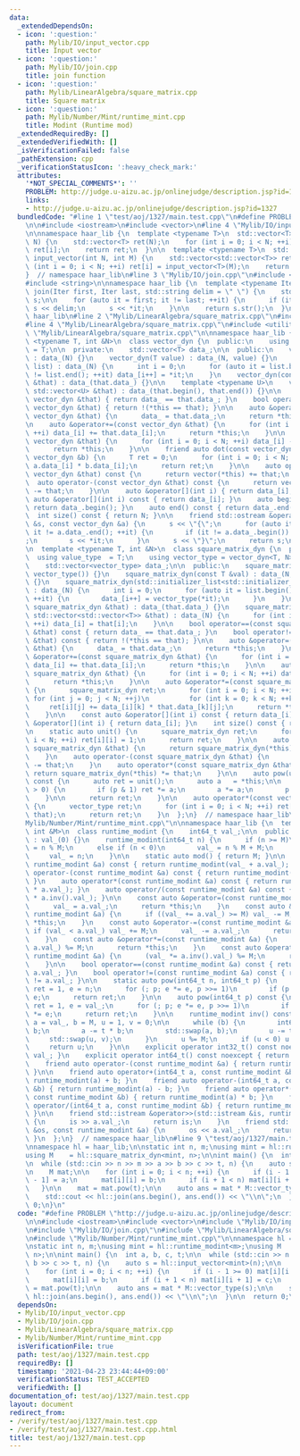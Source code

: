 ```yaml
---
data:
  _extendedDependsOn:
  - icon: ':question:'
    path: Mylib/IO/input_vector.cpp
    title: Input vector
  - icon: ':question:'
    path: Mylib/IO/join.cpp
    title: join function
  - icon: ':question:'
    path: Mylib/LinearAlgebra/square_matrix.cpp
    title: Square matrix
  - icon: ':question:'
    path: Mylib/Number/Mint/runtime_mint.cpp
    title: Modint (Runtime mod)
  _extendedRequiredBy: []
  _extendedVerifiedWith: []
  _isVerificationFailed: false
  _pathExtension: cpp
  _verificationStatusIcon: ':heavy_check_mark:'
  attributes:
    '*NOT_SPECIAL_COMMENTS*': ''
    PROBLEM: http://judge.u-aizu.ac.jp/onlinejudge/description.jsp?id=1327
    links:
    - http://judge.u-aizu.ac.jp/onlinejudge/description.jsp?id=1327
  bundledCode: "#line 1 \"test/aoj/1327/main.test.cpp\"\n#define PROBLEM \"http://judge.u-aizu.ac.jp/onlinejudge/description.jsp?id=1327\"\
    \n\n#include <iostream>\n#include <vector>\n#line 4 \"Mylib/IO/input_vector.cpp\"\
    \n\nnamespace haar_lib {\n  template <typename T>\n  std::vector<T> input_vector(int\
    \ N) {\n    std::vector<T> ret(N);\n    for (int i = 0; i < N; ++i) std::cin >>\
    \ ret[i];\n    return ret;\n  }\n\n  template <typename T>\n  std::vector<std::vector<T>>\
    \ input_vector(int N, int M) {\n    std::vector<std::vector<T>> ret(N);\n    for\
    \ (int i = 0; i < N; ++i) ret[i] = input_vector<T>(M);\n    return ret;\n  }\n\
    }  // namespace haar_lib\n#line 3 \"Mylib/IO/join.cpp\"\n#include <sstream>\n\
    #include <string>\n\nnamespace haar_lib {\n  template <typename Iter>\n  std::string\
    \ join(Iter first, Iter last, std::string delim = \" \") {\n    std::stringstream\
    \ s;\n\n    for (auto it = first; it != last; ++it) {\n      if (it != first)\
    \ s << delim;\n      s << *it;\n    }\n\n    return s.str();\n  }\n}  // namespace\
    \ haar_lib\n#line 2 \"Mylib/LinearAlgebra/square_matrix.cpp\"\n#include <cstdint>\n\
    #line 4 \"Mylib/LinearAlgebra/square_matrix.cpp\"\n#include <utility>\n#line 6\
    \ \"Mylib/LinearAlgebra/square_matrix.cpp\"\n\nnamespace haar_lib {\n  template\
    \ <typename T, int &N>\n  class vector_dyn {\n  public:\n    using value_type\
    \ = T;\n\n  private:\n    std::vector<T> data_;\n\n  public:\n    vector_dyn()\
    \ : data_(N) {}\n    vector_dyn(T value) : data_(N, value) {}\n    vector_dyn(std::initializer_list<T>\
    \ list) : data_(N) {\n      int i = 0;\n      for (auto it = list.begin(); it\
    \ != list.end(); ++it) data_[i++] = *it;\n    }\n    vector_dyn(const vector_dyn\
    \ &that) : data_(that.data_) {}\n\n    template <typename U>\n    vector_dyn(const\
    \ std::vector<U> &that) : data_(that.begin(), that.end()) {}\n\n    bool operator==(const\
    \ vector_dyn &that) { return data_ == that.data_; }\n    bool operator!=(const\
    \ vector_dyn &that) { return !(*this == that); }\n\n    auto &operator=(const\
    \ vector_dyn &that) {\n      data_ = that.data_;\n      return *this;\n    }\n\
    \n    auto &operator+=(const vector_dyn &that) {\n      for (int i = 0; i < N;\
    \ ++i) data_[i] += that.data_[i];\n      return *this;\n    }\n\n    auto &operator-=(const\
    \ vector_dyn &that) {\n      for (int i = 0; i < N; ++i) data_[i] -= that.data_[i];\n\
    \      return *this;\n    }\n\n    friend auto dot(const vector_dyn &a, const\
    \ vector_dyn &b) {\n      T ret = 0;\n      for (int i = 0; i < N; ++i) ret +=\
    \ a.data_[i] * b.data_[i];\n      return ret;\n    }\n\n    auto operator+(const\
    \ vector_dyn &that) const {\n      return vector(*this) += that;\n    }\n\n  \
    \  auto operator-(const vector_dyn &that) const {\n      return vector(*this)\
    \ -= that;\n    }\n\n    auto &operator[](int i) { return data_[i]; }\n    const\
    \ auto &operator[](int i) const { return data_[i]; }\n    auto begin() const {\
    \ return data_.begin(); }\n    auto end() const { return data_.end(); }\n\n  \
    \  int size() const { return N; }\n\n    friend std::ostream &operator<<(std::ostream\
    \ &s, const vector_dyn &a) {\n      s << \"{\";\n      for (auto it = a.data_.begin();\
    \ it != a.data_.end(); ++it) {\n        if (it != a.data_.begin()) s << \",\"\
    ;\n        s << *it;\n      }\n      s << \"}\";\n      return s;\n    }\n  };\n\
    \n  template <typename T, int &N>\n  class square_matrix_dyn {\n  public:\n  \
    \  using value_type  = T;\n    using vector_type = vector_dyn<T, N>;\n\n  private:\n\
    \    std::vector<vector_type> data_;\n\n  public:\n    square_matrix_dyn() : data_(N,\
    \ vector_type()) {}\n    square_matrix_dyn(const T &val) : data_(N, vector_type(val))\
    \ {}\n    square_matrix_dyn(std::initializer_list<std::initializer_list<T>> list)\
    \ : data_(N) {\n      int i = 0;\n      for (auto it = list.begin(); it != list.end();\
    \ ++it) {\n        data_[i++] = vector_type(*it);\n      }\n    }\n    square_matrix_dyn(const\
    \ square_matrix_dyn &that) : data_(that.data_) {}\n    square_matrix_dyn(const\
    \ std::vector<std::vector<T>> &that) : data_(N) {\n      for (int i = 0; i < N;\
    \ ++i) data_[i] = that[i];\n    }\n\n    bool operator==(const square_matrix_dyn\
    \ &that) const { return data_ == that.data_; }\n    bool operator!=(const square_matrix_dyn\
    \ &that) const { return !(*this == that); }\n\n    auto &operator=(const square_matrix_dyn\
    \ &that) {\n      data_ = that.data_;\n      return *this;\n    }\n\n    auto\
    \ &operator+=(const square_matrix_dyn &that) {\n      for (int i = 0; i < N; ++i)\
    \ data_[i] += that.data_[i];\n      return *this;\n    }\n\n    auto &operator-=(const\
    \ square_matrix_dyn &that) {\n      for (int i = 0; i < N; ++i) data_[i] -= that.data_[i];\n\
    \      return *this;\n    }\n\n    auto &operator*=(const square_matrix_dyn &that)\
    \ {\n      square_matrix_dyn ret;\n      for (int i = 0; i < N; ++i)\n       \
    \ for (int j = 0; j < N; ++j)\n          for (int k = 0; k < N; ++k)\n       \
    \     ret[i][j] += data_[i][k] * that.data_[k][j];\n      return *this = ret;\n\
    \    }\n\n    const auto &operator[](int i) const { return data_[i]; }\n    auto\
    \ &operator[](int i) { return data_[i]; }\n    int size() const { return N; }\n\
    \n    static auto unit() {\n      square_matrix_dyn ret;\n      for (int i = 0;\
    \ i < N; ++i) ret[i][i] = 1;\n      return ret;\n    }\n\n    auto operator+(const\
    \ square_matrix_dyn &that) {\n      return square_matrix_dyn(*this) += that;\n\
    \    }\n    auto operator-(const square_matrix_dyn &that) {\n      return square_matrix_dyn(*this)\
    \ -= that;\n    }\n    auto operator*(const square_matrix_dyn &that) {\n     \
    \ return square_matrix_dyn(*this) *= that;\n    }\n\n    auto pow(uint64_t p)\
    \ const {\n      auto ret = unit();\n      auto a   = *this;\n\n      while (p\
    \ > 0) {\n        if (p & 1) ret *= a;\n        a *= a;\n        p >>= 1;\n  \
    \    }\n\n      return ret;\n    }\n\n    auto operator*(const vector_type &that)\
    \ {\n      vector_type ret;\n      for (int i = 0; i < N; ++i) ret[i] = dot(data_[i],\
    \ that);\n      return ret;\n    }\n  };\n}  // namespace haar_lib\n#line 4 \"\
    Mylib/Number/Mint/runtime_mint.cpp\"\n\nnamespace haar_lib {\n  template <const\
    \ int &M>\n  class runtime_modint {\n    int64_t val_;\n\n  public:\n    runtime_modint()\
    \ : val_(0) {}\n    runtime_modint(int64_t n) {\n      if (n >= M)\n        val_\
    \ = n % M;\n      else if (n < 0)\n        val_ = n % M + M;\n      else\n   \
    \     val_ = n;\n    }\n\n    static auto mod() { return M; }\n\n    auto operator+(const\
    \ runtime_modint &a) const { return runtime_modint(val_ + a.val_); }\n    auto\
    \ operator-(const runtime_modint &a) const { return runtime_modint(val_ - a.val_);\
    \ }\n    auto operator*(const runtime_modint &a) const { return runtime_modint(val_\
    \ * a.val_); }\n    auto operator/(const runtime_modint &a) const { return runtime_modint(val_\
    \ * a.inv().val_); }\n\n    const auto &operator=(const runtime_modint &a) {\n\
    \      val_ = a.val_;\n      return *this;\n    }\n    const auto &operator+=(const\
    \ runtime_modint &a) {\n      if ((val_ += a.val_) >= M) val_ -= M;\n      return\
    \ *this;\n    }\n    const auto &operator-=(const runtime_modint &a) {\n     \
    \ if (val_ < a.val_) val_ += M;\n      val_ -= a.val_;\n      return *this;\n\
    \    }\n    const auto &operator*=(const runtime_modint &a) {\n      (val_ *=\
    \ a.val_) %= M;\n      return *this;\n    }\n    const auto &operator/=(const\
    \ runtime_modint &a) {\n      (val_ *= a.inv().val_) %= M;\n      return *this;\n\
    \    }\n\n    bool operator==(const runtime_modint &a) const { return val_ ==\
    \ a.val_; }\n    bool operator!=(const runtime_modint &a) const { return val_\
    \ != a.val_; }\n\n    static auto pow(int64_t n, int64_t p) {\n      runtime_modint\
    \ ret = 1, e = n;\n      for (; p; e *= e, p >>= 1)\n        if (p & 1) ret *=\
    \ e;\n      return ret;\n    }\n\n    auto pow(int64_t p) const {\n      runtime_modint\
    \ ret = 1, e = val_;\n      for (; p; e *= e, p >>= 1)\n        if (p & 1) ret\
    \ *= e;\n      return ret;\n    }\n\n    runtime_modint inv() const {\n      int64_t\
    \ a = val_, b = M, u = 1, v = 0;\n\n      while (b) {\n        int64_t t = a /\
    \ b;\n        a -= t * b;\n        std::swap(a, b);\n        u -= t * v;\n   \
    \     std::swap(u, v);\n      }\n      u %= M;\n      if (u < 0) u += M;\n\n \
    \     return u;\n    }\n\n    explicit operator int32_t() const noexcept { return\
    \ val_; }\n    explicit operator int64_t() const noexcept { return val_; }\n\n\
    \    friend auto operator-(const runtime_modint &a) { return runtime_modint(-a.val_);\
    \ }\n\n    friend auto operator+(int64_t a, const runtime_modint &b) { return\
    \ runtime_modint(a) + b; }\n    friend auto operator-(int64_t a, const runtime_modint\
    \ &b) { return runtime_modint(a) - b; }\n    friend auto operator*(int64_t a,\
    \ const runtime_modint &b) { return runtime_modint(a) * b; }\n    friend auto\
    \ operator/(int64_t a, const runtime_modint &b) { return runtime_modint(a) / b;\
    \ }\n\n    friend std::istream &operator>>(std::istream &is, runtime_modint &a)\
    \ {\n      is >> a.val_;\n      return is;\n    }\n    friend std::ostream &operator<<(std::ostream\
    \ &os, const runtime_modint &a) {\n      os << a.val_;\n      return os;\n   \
    \ }\n  };\n}  // namespace haar_lib\n#line 9 \"test/aoj/1327/main.test.cpp\"\n\
    \nnamespace hl = haar_lib;\n\nstatic int n, m;\nusing mint = hl::runtime_modint<m>;\n\
    using M    = hl::square_matrix_dyn<mint, n>;\n\nint main() {\n  int a, b, c, t;\n\
    \n  while (std::cin >> n >> m >> a >> b >> c >> t, n) {\n    auto s = hl::input_vector<mint>(n);\n\
    \n    M mat;\n\n    for (int i = 0; i < n; ++i) {\n      if (i - 1 >= 0) mat[i][i\
    \ - 1] = a;\n      mat[i][i] = b;\n      if (i + 1 < n) mat[i][i + 1] = c;\n \
    \   }\n\n    mat = mat.pow(t);\n\n    auto ans = mat * M::vector_type(s);\n\n\
    \    std::cout << hl::join(ans.begin(), ans.end()) << \"\\n\";\n  }\n\n  return\
    \ 0;\n}\n"
  code: "#define PROBLEM \"http://judge.u-aizu.ac.jp/onlinejudge/description.jsp?id=1327\"\
    \n\n#include <iostream>\n#include <vector>\n#include \"Mylib/IO/input_vector.cpp\"\
    \n#include \"Mylib/IO/join.cpp\"\n#include \"Mylib/LinearAlgebra/square_matrix.cpp\"\
    \n#include \"Mylib/Number/Mint/runtime_mint.cpp\"\n\nnamespace hl = haar_lib;\n\
    \nstatic int n, m;\nusing mint = hl::runtime_modint<m>;\nusing M    = hl::square_matrix_dyn<mint,\
    \ n>;\n\nint main() {\n  int a, b, c, t;\n\n  while (std::cin >> n >> m >> a >>\
    \ b >> c >> t, n) {\n    auto s = hl::input_vector<mint>(n);\n\n    M mat;\n\n\
    \    for (int i = 0; i < n; ++i) {\n      if (i - 1 >= 0) mat[i][i - 1] = a;\n\
    \      mat[i][i] = b;\n      if (i + 1 < n) mat[i][i + 1] = c;\n    }\n\n    mat\
    \ = mat.pow(t);\n\n    auto ans = mat * M::vector_type(s);\n\n    std::cout <<\
    \ hl::join(ans.begin(), ans.end()) << \"\\n\";\n  }\n\n  return 0;\n}\n"
  dependsOn:
  - Mylib/IO/input_vector.cpp
  - Mylib/IO/join.cpp
  - Mylib/LinearAlgebra/square_matrix.cpp
  - Mylib/Number/Mint/runtime_mint.cpp
  isVerificationFile: true
  path: test/aoj/1327/main.test.cpp
  requiredBy: []
  timestamp: '2021-04-23 23:44:44+09:00'
  verificationStatus: TEST_ACCEPTED
  verifiedWith: []
documentation_of: test/aoj/1327/main.test.cpp
layout: document
redirect_from:
- /verify/test/aoj/1327/main.test.cpp
- /verify/test/aoj/1327/main.test.cpp.html
title: test/aoj/1327/main.test.cpp
---
```

